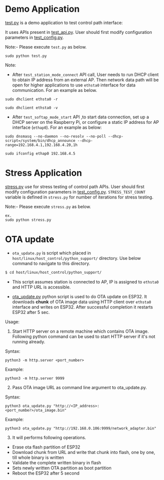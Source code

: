 # Demo Application

[test.py](../../host/linux/host_control/python_support/test.py) is a demo application to test control path interface:

It uses APIs present in [test_api.py](../../host/linux/host_control/python_support/test_api.py). User should first modify configuration parameters in [test_config.py](../../host/linux/host_control/python_support/test_config.py).

Note:-
Please execute `test.py` as below.

```
sudo python test.py
```
Note:
* After `test_station_mode_connect` API call, User needs to run DHCP client to obtain IP address from an external AP. Then network data path will be open for higher applications to use `ethsta0` interface for data communication. For an example as below.

```
sudo dhclient ethsta0 -r

sudo dhclient ethsta0 -v
```

* After `test_softap_mode_start` API ,to start data connection, set up a DHCP server on the Raspberry Pi, or configure a static IP address for AP interface (`ethap0`). For an example as below:

```
sudo dnsmasq --no-daemon --no-resolv --no-poll --dhcp-script=/system/bin/dhcp_announce --dhcp-range=192.168.4.1,192.168.4.20,1h

sudo ifconfig ethap0 192.168.4.5
```

# Stress Application

[stress.py](../../host/linux/host_control/python_support/stress.py) use for stress testing of control path APIs. User should first modify configuration parameters in [test_config.py](../../host/linux/host_control/python_support/test_config.py). `STRESS_TEST_COUNT` variable is defined in `stress.py` for number of iterations for stress testing.

Note:-
Please execute `stress.py` as below.
```
ex.
sudo python stress.py
```

# OTA update

* `ota_update.py` is script which placed in `host/linux/host_control/python_support/` directory. Use below command to navigate to this directory.
```sh
$ cd host/linux/host_control/python_support/
```

* This script assumes station is connected to AP, IP is assigned to `ethsta0` and HTTP URL is accessible.

* [ota_update.py](../../host/linux/host_control/python_support/ota_update.py) python script is used to do OTA update on ESP32. It downloads **chunk** of OTA image data using HTTP client over `ethsta0` interface and writes on ESP32. After successful completion it restarts ESP32 after 5 sec.

Usage:
1. Start HTTP server on a remote machine which contains OTA image.
Following python command can be used to start HTTP server if it's not running already.

Syntax:
```
python3 -m http.server <port_number>
```
Example:
```
python3 -m http.server 9999
```

2. Pass OTA image URL as command line argument to ota_update.py.

Syntax:
```
python3 ota_update.py "http://<IP_address>:<port_number>/ota_image.bin"
```
Example:
```
python3 ota_update.py "http://192.168.0.106:9999/network_adapter.bin"
```

3. It will performs following operations.
* Erase ota flash partition of ESP32
* Download chunk from URL and write that chunk into flash, one by one, till whole binary is written
* Validate the complete written binary in flash
* Sets newly written OTA partition as boot partition
* Reboot the ESP32 after 5 second
